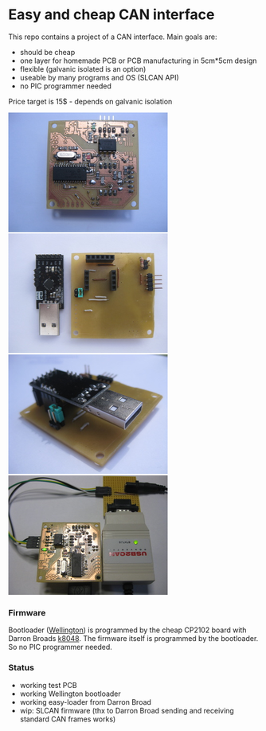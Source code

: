 Easy and cheap CAN interface
============================

This repo contains a project of a CAN interface. Main goals are:
- should be cheap
- one layer for homemade PCB or PCB manufacturing in 5cm\*5cm design
- flexible (galvanic isolated is an option)
- useable by many programs and OS (SLCAN API)
- no PIC programmer needed

Price target is 15$ - depends on galvanic isolation 

[![alt text](https://github.com/GBert/EasyCAN/blob/master/pictures/easycan_board_front_t.jpg "PCB front")](https://raw.githubusercontent.com/GBert/EasyCAN/master/pictures/easycan_board_front.jpg)
[![alt text](https://github.com/GBert/EasyCAN/blob/master/pictures/easycan_board_back_II_t.jpg "PCB back")](https://raw.githubusercontent.com/GBert/EasyCAN/master/pictures/easycan_board_back_II.jpg)
[![alt text](https://github.com/GBert/EasyCAN/blob/master/pictures/easycan_board_back_t.jpg "PCB back including CP2102")](https://raw.githubusercontent.com/GBert/EasyCAN/master/pictures/easycan_board_back.jpg)
[![alt text](https://github.com/GBert/EasyCAN/blob/master/pictures/easycan-test_setup_t.jpg "EasyCAN test setup")](https://raw.githubusercontent.com/GBert/EasyCAN/master/pictures/easycan-test_setup.jpg)


### Firmware

Bootloader ([Wellington](http://hg.kewl.org/pub/wellington/)) is programmed by the cheap CP2102 board with Darron Broads [k8048](http://dev.kewl.org/k8048/Doc/). The firmware itself is programmed by the bootloader. So no PIC programmer needed.

### Status

- working test PCB
- working Wellington bootloader
- working easy-loader from Darron Broad
- wip: SLCAN firmware (thx to Darron Broad sending and receiving standard CAN frames works)

